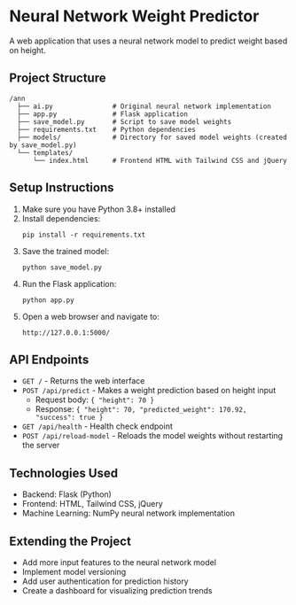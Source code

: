 # Neural Network Weight Predictor

A web application that uses a neural network model to predict weight based on height.

## Project Structure

```
/ann
  ├── ai.py               # Original neural network implementation
  ├── app.py              # Flask application
  ├── save_model.py       # Script to save model weights
  ├── requirements.txt    # Python dependencies
  ├── models/             # Directory for saved model weights (created by save_model.py)
  └── templates/
      └── index.html      # Frontend HTML with Tailwind CSS and jQuery
```

## Setup Instructions

1. Make sure you have Python 3.8+ installed
2. Install dependencies:
   ```
   pip install -r requirements.txt
   ```
3. Save the trained model:
   ```
   python save_model.py
   ```
4. Run the Flask application:
   ```
   python app.py
   ```
5. Open a web browser and navigate to:
   ```
   http://127.0.0.1:5000/
   ```

## API Endpoints

- `GET /` - Returns the web interface
- `POST /api/predict` - Makes a weight prediction based on height input
  - Request body: `{ "height": 70 }`
  - Response: `{ "height": 70, "predicted_weight": 170.92, "success": true }`
- `GET /api/health` - Health check endpoint
- `POST /api/reload-model` - Reloads the model weights without restarting the server

## Technologies Used

- Backend: Flask (Python)
- Frontend: HTML, Tailwind CSS, jQuery
- Machine Learning: NumPy neural network implementation

## Extending the Project

- Add more input features to the neural network model
- Implement model versioning
- Add user authentication for prediction history
- Create a dashboard for visualizing prediction trends